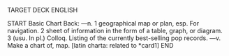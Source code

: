TARGET DECK
ENGLISH

START
Basic
Chart
Back: —n. 1 geographical map or plan, esp. For navigation. 2 sheet of information in the form of a table, graph, or diagram. 3 (usu. In pl.) Colloq. Listing of the currently best-selling pop records. —v. Make a chart of, map. [latin charta: related to *card1]
END
